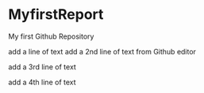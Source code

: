 # MyfirstReport
My first Github Repository

add a line of text
add a 2nd line of text from Github editor

add a 3rd line of text


add a 4th line of text


